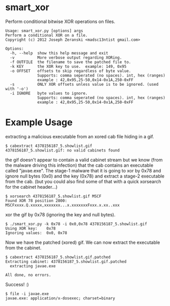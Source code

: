 smart_xor
=========

Perform conditional bitwise XOR operations on files.

~~~~
Usage: smart_xor.py [options] args
Perform a conditional XOR on a file.
Copyright (c) 2012 Joseph Zeranski <madsc13ntist gmail.com>

Options:
  -h, --help  show this help message and exit
  -v          More verbose output regarding XORing.
  -f OUTFILE  the filename to save the patched file to.
  -k KEY      the XOR key to use.  example: 149, 0x95
  -o OFFSET   offsets to skip regardless of byte value.
              Supports: comma seperated (no spaces). int, hex (ranges)
              example : 42,0x95,25-50,0x14-0x1A,250-0xFF
  -s          ONLY XOR offsets unless value is to be ignored. (used with '-o')
  -i IGNORE   byte values to ignore.
              Supports: comma seperated (no spaces). int, hex (ranges)
              example : 42,0x95,25-50,0x14-0x1A,250-0xFF
~~~~


Example Usage
=====

extracting a malicious executable from an xored cab file hiding in a gif.

~~~~
$ cabextract 4378156187_5.showlist.gif
4378156187_5.showlist.gif: no valid cabinets found
~~~~

the gif doesn't appear to contain a valid cabinet stream but we know (from the malware driving this infection) that the cab contains an executable called "javae.exe". The stage-1 malware that it is going to xor by 0x78 and ignore null bytes (0x0) and the key (0x78) and extract a stage-2 executable from the cab. (but you could also find some of that with a quick xorsearch for the cabinet header...)

~~~~
$ xorsearch 4378156187_5.showlist.gif MSCF
Found XOR 78 position 2800: MSCFxxxx.Q.xxxxx,xxxxxxx...x.xxxxxxxFxxx.x.xx..xxx
~~~~

xor the gif by 0x78 (ignoring the key and null bytes).

~~~~
$ ./smart_xor.py -k 0x78 -i 0x0,0x78 4378156187_5.showlist.gif 
Using XOR key:    0x78
Ignoring values:  0x0, 0x78
~~~~

Now we have the patched (xored) gif.  We can now extract the executable from the cabinet.
~~~~
$ cabextract 4378156187_5.showlist.gif.patched 
Extracting cabinet: 4378156187_5.showlist.gif.patched
  extracting javae.exe

All done, no errors.
~~~~

Success! :)

~~~~
$ file -i javae.exe 
javae.exe: application/x-dosexec; charset=binary
~~~~
